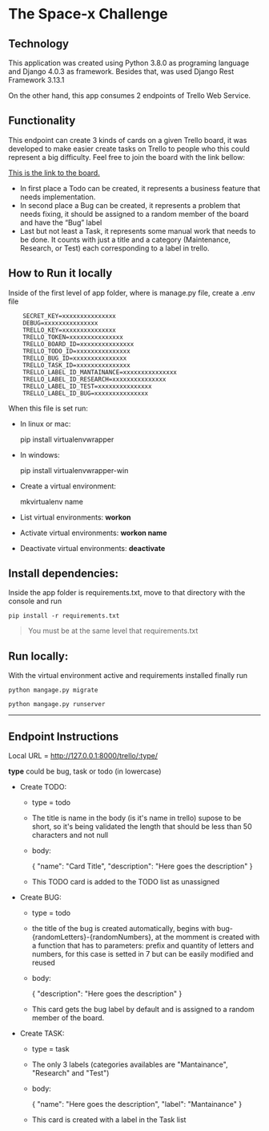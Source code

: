 # The Space-x Challenge

## Technology
This application was created using Python 3.8.0 as programing language and Django 4.0.3 as framework. Besides that, was used Django Rest Framework 3.13.1

On the other hand, this app consumes 2 endpoints of Trello Web Service.

## Functionality
This endpoint can create 3 kinds of cards on a given Trello board, it was developed to make easier create tasks on Trello to people who this could represent a big difficulty. Feel free to join the board with the link bellow:

[This is the link to the board.](https://trello.com/invite/b/xYCFoTUz/7e798045cf41ebcd7af3301c47cb2b28/nanlabsexam)

- In first place a Todo can be created, it represents a business feature that needs implementation.
- In second place a Bug can be created, it represents a problem that needs fixing, it should be assigned to a random member of the board and have the “Bug” label
- Last but not least a Task, it represents some manual work that needs to be done. It counts with just a title and a category (Maintenance, Research, or Test) each corresponding to a label in trello.

## How to Run it locally
Inside of the first level of app folder, where is manage.py file, create a .env file


        SECRET_KEY=xxxxxxxxxxxxxxx
        DEBUG=xxxxxxxxxxxxxxx
        TRELLO_KEY=xxxxxxxxxxxxxxx
        TRELLO_TOKEN=xxxxxxxxxxxxxxx
        TRELLO_BOARD_ID=xxxxxxxxxxxxxxx
        TRELLO_TODO_ID=xxxxxxxxxxxxxxx
        TRELLO_BUG_ID=xxxxxxxxxxxxxxx
        TRELLO_TASK_ID=xxxxxxxxxxxxxxx
        TRELLO_LABEL_ID_MANTAINANCE=xxxxxxxxxxxxxxx
        TRELLO_LABEL_ID_RESEARCH=xxxxxxxxxxxxxxx
        TRELLO_LABEL_ID_TEST=xxxxxxxxxxxxxxx
        TRELLO_LABEL_ID_BUG=xxxxxxxxxxxxxxx

When this file is set run:
- In linux or mac:

    pip install virtualenvwrapper

- In windows:

    pip install virtualenvwrapper-win

- Create a virtual environment:

    mkvirtualenv name

- List virtual environments: **workon**
- Activate virtual environments: **workon name**
- Deactivate virtual environments: **deactivate**

## Install dependencies:
Inside the app folder is requirements.txt, move to that directory with the console and run

    pip install -r requirements.txt

> You must be at the same level that requirements.txt

## Run locally:
With the virtual environment active and requirements installed finally run

    python mangage.py migrate

    python mangage.py runserver

***

## Endpoint Instructions
Local URL = http://127.0.0.1:8000/trello/:type/

**type** could be bug, task or todo (in lowercase)

- Create TODO:
    - type = todo
    - The title is name in the body (is it's name in trello) supose to be short, so it's being validated the length that should be less than 50 characters and not null
    - body:
        
        {
            "name": "Card Title",
            "description": "Here goes the description"
        }
    
    - This TODO card is added to the TODO list as unassigned


- Create BUG:
    - type = todo
    - the title of the bug is created automatically, begins with bug-{randomLetters}-{randomNumbers}, at the momment is created with a function that has to parameters: prefix and quantity of letters and numbers, for this case is setted in 7 but can be easily modified and reused
    - body:
        
        {
            "description": "Here goes the description"
        }
    - This card gets the bug label by default and is assigned to a random member of the board.

- Create TASK:
    - type = task
    - The only 3 labels (categories availables are "Mantainance", "Research" and "Test")
    - body:
        
        {
            "name": "Here goes the description",
            "label": "Mantainance"
        }
    - This card is created with a label in the Task list